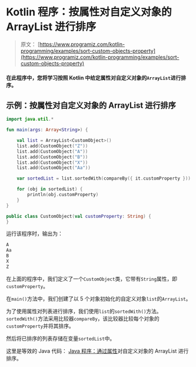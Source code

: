 # Kotlin 程序：按属性对自定义对象的 ArrayList 进行排序

> 原文： [https://www.programiz.com/kotlin-programming/examples/sort-custom-objects-property](https://www.programiz.com/kotlin-programming/examples/sort-custom-objects-property)

#### 在此程序中，您将学习按照 Kotlin 中给定属性对自定义对象的`ArrayList`进行排序。

## 示例：按属性对自定义对象的 ArrayList 进行排序

```kt
import java.util.*

fun main(args: Array<String>) {

    val list = ArrayList<CustomObject>()
    list.add(CustomObject("Z"))
    list.add(CustomObject("A"))
    list.add(CustomObject("B"))
    list.add(CustomObject("X"))
    list.add(CustomObject("Aa"))

    var sortedList = list.sortedWith(compareBy({ it.customProperty }))

    for (obj in sortedList) {
        println(obj.customProperty)
    }
}

public class CustomObject(val customProperty: String) {
}
```

运行该程序时，输出为：

```kt
A
Aa
B
X
Z
```

在上面的程序中，我们定义了一个`CustomObject`类，它带有`String`属性，即`customProperty`。

在`main()`方法中，我们创建了以 5 个对象初始化的自定义对象`list`的`ArrayList`。

为了使用属性对列表进行排序，我们使用`list`的`sortedWith()`方法。`sortedWith()`方法采用比较器`compareBy`，该比较器比较每个对象的`customProperty`并将其排序。

然后将已排序的列表存储在变量`sortedList`中。

这里是等效的 Java 代码： [Java 程序：通过属性](/java-programming/examples/sort-custom-objects-property "Java program to sort an ArrayList of custom objects by property")对自定义对象的 ArrayList 进行排序。
